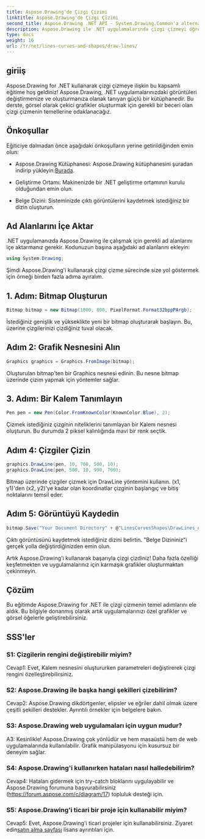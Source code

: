 ```yaml
---
title: Aspose.Drawing'de Çizgi Çizimi
linktitle: Aspose.Drawing'de Çizgi Çizimi
second_title: Aspose.Drawing .NET API - System.Drawing.Common'a alternatif
description: Aspose.Drawing ile .NET uygulamalarında çizgi çizmeyi öğrenin. Bu adım adım eğitim, çarpıcı grafikler oluşturma süreci boyunca size yol gösterir.
type: docs
weight: 16
url: /tr/net/lines-curves-and-shapes/draw-lines/
---
```

## giriiş

Aspose.Drawing for .NET kullanarak çizgi çizmeye ilişkin bu kapsamlı eğitime hoş geldiniz! Aspose.Drawing, .NET uygulamalarınızdaki görüntüleri değiştirmenize ve oluşturmanıza olanak tanıyan güçlü bir kütüphanedir. Bu derste, görsel olarak çekici grafikler oluşturmak için gerekli bir beceri olan çizgi çizmenin temellerine odaklanacağız.

## Önkoşullar

Eğiticiye dalmadan önce aşağıdaki önkoşulların yerine getirildiğinden emin olun:

-  Aspose.Drawing Kütüphanesi: Aspose.Drawing kütüphanesini şuradan indirip yükleyin:[Burada](https://releases.aspose.com/drawing/net/).

- Geliştirme Ortamı: Makinenizde bir .NET geliştirme ortamının kurulu olduğundan emin olun.

- Belge Dizini: Sisteminizde çıktı görüntülerini kaydetmek istediğiniz bir dizin oluşturun.

## Ad Alanlarını İçe Aktar

.NET uygulamanızda Aspose.Drawing ile çalışmak için gerekli ad alanlarını içe aktarmanız gerekir. Kodunuzun başına aşağıdaki ad alanlarını ekleyin:

```csharp
using System.Drawing;
```

Şimdi Aspose.Drawing'i kullanarak çizgi çizme sürecinde size yol göstermek için örneği birden fazla adıma ayıralım.

## 1. Adım: Bitmap Oluşturun

```csharp
Bitmap bitmap = new Bitmap(1000, 800, PixelFormat.Format32bppPArgb);
```

İstediğiniz genişlik ve yükseklikte yeni bir bitmap oluşturarak başlayın. Bu, üzerine çizgilerinizi çizdiğiniz tuval olacak.

## Adım 2: Grafik Nesnesini Alın

```csharp
Graphics graphics = Graphics.FromImage(bitmap);
```

Oluşturulan bitmap'ten bir Graphics nesnesi edinin. Bu nesne bitmap üzerinde çizim yapmak için yöntemler sağlar.

## 3. Adım: Bir Kalem Tanımlayın

```csharp
Pen pen = new Pen(Color.FromKnownColor(KnownColor.Blue), 2);
```

Çizmek istediğiniz çizginin niteliklerini tanımlayan bir Kalem nesnesi oluşturun. Bu durumda 2 piksel kalınlığında mavi bir renk seçtik.

## Adım 4: Çizgiler Çizin

```csharp
graphics.DrawLine(pen, 10, 700, 500, 10);
graphics.DrawLine(pen, 500, 10, 990, 700);
```

Bitmap üzerinde çizgiler çizmek için DrawLine yöntemini kullanın. (x1, y1)'den (x2, y2)'ye kadar olan koordinatlar çizginin başlangıç ve bitiş noktalarını temsil eder.

## Adım 5: Görüntüyü Kaydedin

```csharp
bitmap.Save("Your Document Directory" + @"LinesCurvesShapes\DrawLines_out.png");
```

Çıktı görüntüsünü kaydetmek istediğiniz dizini belirtin. "Belge Dizininiz"i gerçek yolla değiştirdiğinizden emin olun.

Artık Aspose.Drawing'i kullanarak başarıyla çizgi çizdiniz! Daha fazla özelliği keşfetmekten ve uygulamalarınız için karmaşık grafikler oluşturmaktan çekinmeyin.

## Çözüm

Bu eğitimde Aspose.Drawing for .NET ile çizgi çizmenin temel adımlarını ele aldık. Bu bilgiyle donanmış olarak artık uygulamalarınızı özel grafikler ve görsel öğelerle geliştirebilirsiniz.

## SSS'ler

### S1: Çizgilerin rengini değiştirebilir miyim?

Cevap1: Evet, Kalem nesnesini oluştururken parametreleri değiştirerek çizgi rengini özelleştirebilirsiniz.

### S2: Aspose.Drawing ile başka hangi şekilleri çizebilirim?

Cevap2: Aspose.Drawing dikdörtgenler, elipsler ve eğriler dahil olmak üzere çeşitli şekilleri destekler. Ayrıntılı örnekler için belgelere bakın.

### S3: Aspose.Drawing web uygulamaları için uygun mudur?

A3: Kesinlikle! Aspose.Drawing çok yönlüdür ve hem masaüstü hem de web uygulamalarında kullanılabilir. Grafik manipülasyonu için kusursuz bir deneyim sağlar.

### S4: Aspose.Drawing'i kullanırken hataları nasıl halledebilirim?

Cevap4: Hataları gidermek için try-catch bloklarını uygulayabilir ve Aspose.Drawing forumuna başvurabilirsiniz (https://forum.aspose.com/c/diagram/17) topluluk desteği için.

### S5: Aspose.Drawing'i ticari bir proje için kullanabilir miyim?

 Cevap5: Evet, Aspose.Drawing'i ticari projeler için kullanabilirsiniz. Ziyaret edin[satın alma sayfası](https://purchase.aspose.com/buy) lisans ayrıntıları için.